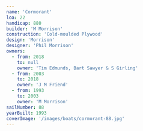 ```yaml
---
name: 'Cormorant'
loa: 22
handicap: 880
builder: 'M Morrison'
construction: 'Cold-moulded Plywood'
design: 'Morrison'
designer: 'Phil Morrison'
owners:
  - from: 2018
    to: null
    owner: 'Tim Edmunds, Bart Sawyer & S Girling'
  - from: 2003
    to: 2018
    owner: 'J M Friend'
  - from: 1993
    to: 2003
    owner: 'M Morrison'
sailNumber: 88
yearBuilt: 1993
coverImage: '/images/boats/cormorant-88.jpg'
---
```

